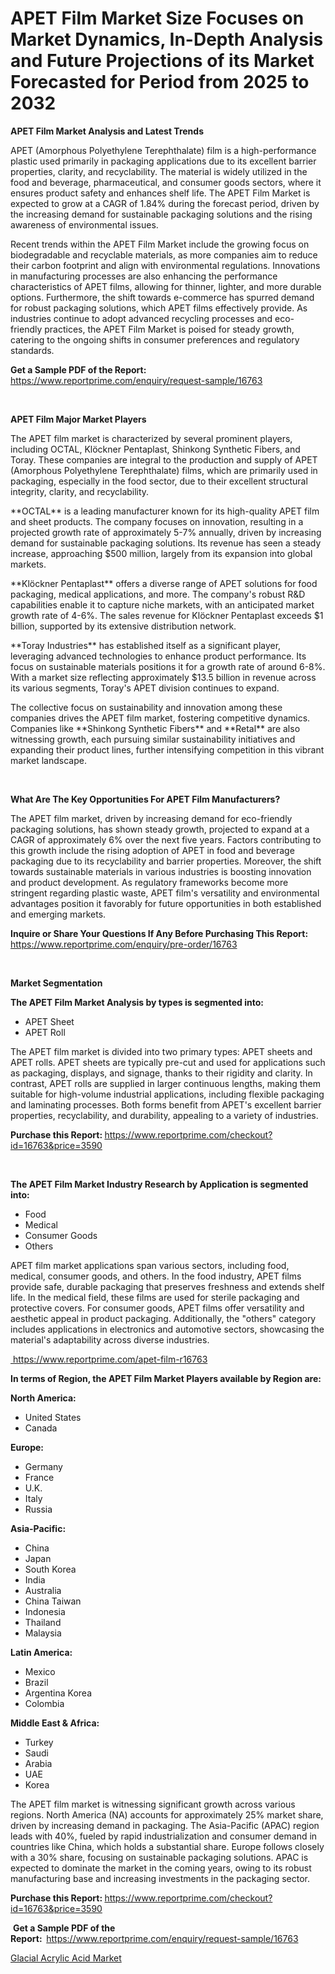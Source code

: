 <p><h1>APET Film Market Size Focuses on Market Dynamics, In-Depth Analysis and Future Projections of its Market Forecasted for Period from 2025 to 2032</h1></p><p><strong>APET Film Market Analysis and Latest Trends</strong></p>
<p><p>APET (Amorphous Polyethylene Terephthalate) film is a high-performance plastic used primarily in packaging applications due to its excellent barrier properties, clarity, and recyclability. The material is widely utilized in the food and beverage, pharmaceutical, and consumer goods sectors, where it ensures product safety and enhances shelf life. The APET Film Market is expected to grow at a CAGR of 1.84% during the forecast period, driven by the increasing demand for sustainable packaging solutions and the rising awareness of environmental issues.</p><p>Recent trends within the APET Film Market include the growing focus on biodegradable and recyclable materials, as more companies aim to reduce their carbon footprint and align with environmental regulations. Innovations in manufacturing processes are also enhancing the performance characteristics of APET films, allowing for thinner, lighter, and more durable options. Furthermore, the shift towards e-commerce has spurred demand for robust packaging solutions, which APET films effectively provide. As industries continue to adopt advanced recycling processes and eco-friendly practices, the APET Film Market is poised for steady growth, catering to the ongoing shifts in consumer preferences and regulatory standards.</p></p>
<p><strong>Get a Sample PDF of the Report:&nbsp;</strong> <a href="https://www.reportprime.com/enquiry/request-sample/16763?utm_campaign=2413&utm_medium=2&utm_source=Github&utm_content=ia&utm_term=18032025&utm_id=apet-film">https://www.reportprime.com/enquiry/request-sample/16763</a></p>
<p>&nbsp;</p>
<p><strong>APET Film Major Market Players</strong></p>
<p><p>The APET film market is characterized by several prominent players, including OCTAL, Klöckner Pentaplast, Shinkong Synthetic Fibers, and Toray. These companies are integral to the production and supply of APET (Amorphous Polyethylene Terephthalate) films, which are primarily used in packaging, especially in the food sector, due to their excellent structural integrity, clarity, and recyclability.</p><p>**OCTAL** is a leading manufacturer known for its high-quality APET film and sheet products. The company focuses on innovation, resulting in a projected growth rate of approximately 5-7% annually, driven by increasing demand for sustainable packaging solutions. Its revenue has seen a steady increase, approaching $500 million, largely from its expansion into global markets.</p><p>**Klöckner Pentaplast** offers a diverse range of APET solutions for food packaging, medical applications, and more. The company's robust R&D capabilities enable it to capture niche markets, with an anticipated market growth rate of 4-6%. The sales revenue for Klöckner Pentaplast exceeds $1 billion, supported by its extensive distribution network.</p><p>**Toray Industries** has established itself as a significant player, leveraging advanced technologies to enhance product performance. Its focus on sustainable materials positions it for a growth rate of around 6-8%. With a market size reflecting approximately $13.5 billion in revenue across its various segments, Toray's APET division continues to expand.</p><p>The collective focus on sustainability and innovation among these companies drives the APET film market, fostering competitive dynamics. Companies like **Shinkong Synthetic Fibers** and **Retal** are also witnessing growth, each pursuing similar sustainability initiatives and expanding their product lines, further intensifying competition in this vibrant market landscape.</p></p>
<p>&nbsp;</p>
<p><strong>What Are The Key Opportunities For APET Film Manufacturers?</strong></p>
<p><p>The APET film market, driven by increasing demand for eco-friendly packaging solutions, has shown steady growth, projected to expand at a CAGR of approximately 6% over the next five years. Factors contributing to this growth include the rising adoption of APET in food and beverage packaging due to its recyclability and barrier properties. Moreover, the shift towards sustainable materials in various industries is boosting innovation and product development. As regulatory frameworks become more stringent regarding plastic waste, APET film's versatility and environmental advantages position it favorably for future opportunities in both established and emerging markets.</p></p>
<p><strong>Inquire or Share Your Questions If Any Before Purchasing This Report:</strong> <a href="https://www.reportprime.com/enquiry/pre-order/16763?utm_campaign=2413&utm_medium=2&utm_source=Github&utm_content=ia&utm_term=18032025&utm_id=apet-film">https://www.reportprime.com/enquiry/pre-order/16763</a></p>
<p>&nbsp;</p>
<p><strong>Market Segmentation</strong></p>
<p><strong>The APET Film Market Analysis by types is segmented into:</strong></p>
<p><ul><li>APET Sheet</li><li>APET Roll</li></ul></p>
<p><p>The APET film market is divided into two primary types: APET sheets and APET rolls. APET sheets are typically pre-cut and used for applications such as packaging, displays, and signage, thanks to their rigidity and clarity. In contrast, APET rolls are supplied in larger continuous lengths, making them suitable for high-volume industrial applications, including flexible packaging and laminating processes. Both forms benefit from APET's excellent barrier properties, recyclability, and durability, appealing to a variety of industries.</p></p>
<p><strong>Purchase this Report:&nbsp;</strong><a href="https://www.reportprime.com/checkout?id=16763&price=3590&utm_campaign=2413&utm_medium=2&utm_source=Github&utm_content=ia&utm_term=18032025&utm_id=apet-film">https://www.reportprime.com/checkout?id=16763&price=3590</a></p>
<p>&nbsp;</p>
<p><strong>The APET Film Market Industry Research by Application is segmented into:</strong></p>
<p><ul><li>Food</li><li>Medical</li><li>Consumer Goods</li><li>Others</li></ul></p>
<p><p>APET film market applications span various sectors, including food, medical, consumer goods, and others. In the food industry, APET films provide safe, durable packaging that preserves freshness and extends shelf life. In the medical field, these films are used for sterile packaging and protective covers. For consumer goods, APET films offer versatility and aesthetic appeal in product packaging. Additionally, the "others" category includes applications in electronics and automotive sectors, showcasing the material's adaptability across diverse industries.</p></p>
<p><a href="https://www.reportprime.com/apet-film-r16763?utm_campaign=2413&utm_medium=2&utm_source=Github&utm_content=ia&utm_term=18032025&utm_id=apet-film">&nbsp;https://www.reportprime.com/apet-film-r16763</a></p>
<p><strong>In terms of Region, the APET Film Market Players available by Region are:</strong></p>
<p>
    <p> <strong> North America: </strong>
        <ul>
            <li>United States</li>
            <li>Canada</li>
        </ul>
        </p> 
    <p> <strong> Europe: </strong>
        <ul>
            <li>Germany</li>
            <li>France</li>
            <li>U.K.</li>
            <li>Italy</li>
            <li>Russia</li>
        </ul>
        </p> 
    <p> <strong> Asia-Pacific: </strong>
        <ul>
            <li>China</li>
            <li>Japan</li>
            <li>South Korea</li>
            <li>India</li>
            <li>Australia</li>
            <li>China Taiwan</li>
            <li>Indonesia</li>
            <li>Thailand</li>
            <li>Malaysia</li>
        </ul>
        </p> 
    <p> <strong> Latin America: </strong>
        <ul>
            <li>Mexico</li>
            <li>Brazil</li>
            <li>Argentina Korea</li>
            <li>Colombia</li>
        </ul>
        </p> 
    <p> <strong> Middle East & Africa: </strong>
        <ul>
            <li>Turkey</li>
            <li>Saudi</li>
            <li>Arabia</li>
            <li>UAE</li>
            <li>Korea</li>
        </ul>
    </p>
    </p>
<p><p>The APET film market is witnessing significant growth across various regions. North America (NA) accounts for approximately 25% market share, driven by increasing demand in packaging. The Asia-Pacific (APAC) region leads with 40%, fueled by rapid industrialization and consumer demand in countries like China, which holds a substantial share. Europe follows closely with a 30% share, focusing on sustainable packaging solutions. APAC is expected to dominate the market in the coming years, owing to its robust manufacturing base and increasing investments in the packaging sector.</p></p>
<p><strong>Purchase this Report: </strong><a href="https://www.reportprime.com/checkout?id=16763&price=3590&utm_campaign=2413&utm_medium=2&utm_source=Github&utm_content=ia&utm_term=18032025&utm_id=apet-film">https://www.reportprime.com/checkout?id=16763&price=3590</a></p>
<p>&nbsp;<strong>Get a Sample PDF of the Report:&nbsp;&nbsp;</strong><a href="https://www.reportprime.com/enquiry/request-sample/16763?utm_campaign=2413&utm_medium=2&utm_source=Github&utm_content=ia&utm_term=18032025&utm_id=apet-film">https://www.reportprime.com/enquiry/request-sample/16763</a></p>
<p><strong></strong></p>
<p><p><a href="https://github.com/dmitriyvo6rog/Market-Research-Report-List-1/blob/main/glacial-acrylic-acid-market.md?utm_campaign=2413&utm_medium=2&utm_source=Github&utm_content=ia&utm_term=18032025&utm_id=apet-film">Glacial Acrylic Acid Market</a></p></p>